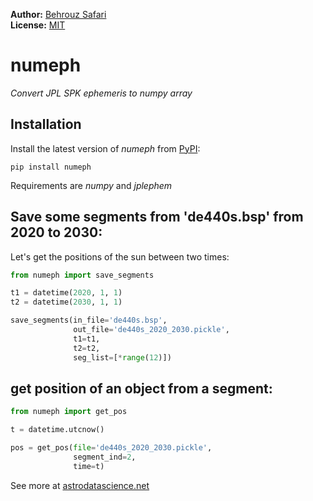 **Author:** [Behrouz Safari](https://behrouzz.github.io/)<br/>
**License:** [MIT](https://opensource.org/licenses/MIT)<br/>

# numeph
*Convert JPL SPK ephemeris to numpy array*


## Installation

Install the latest version of *numeph* from [PyPI](https://pypi.org/project/numeph/):

    pip install numeph

Requirements are *numpy* and *jplephem*


## Save some segments from 'de440s.bsp' from 2020 to 2030:

Let's get the positions of the sun between two times:

```python
from numeph import save_segments

t1 = datetime(2020, 1, 1)
t2 = datetime(2030, 1, 1)

save_segments(in_file='de440s.bsp',
              out_file='de440s_2020_2030.pickle',
              t1=t1,
              t2=t2,
              seg_list=[*range(12)])
```

## get position of an object from a segment:

```python
from numeph import get_pos

t = datetime.utcnow()

pos = get_pos(file='de440s_2020_2030.pickle',
              segment_ind=2,
              time=t)
```

See more at [astrodatascience.net](https://astrodatascience.net/)
